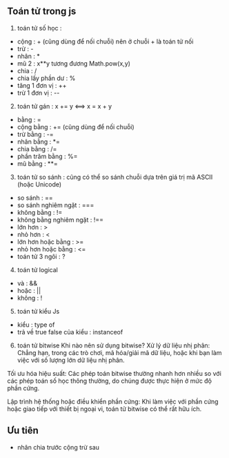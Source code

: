 ## Toán tử  trong js
1) toán tử số học :
 - cộng : + (cũng dùng để nối chuỗi) nên ở chuỗi + là toán tử nối
 - trừ : - 
 - nhân : *
 - mũ 2 : x**y tương đương Math.pow(x,y)
 - chia : /
 - chia lấy phần dư : %
 - tăng 1 đơn vị : ++ 
 - trừ 1 đơn vị : -- 

2) toán tử gán : x += y  <==> x = x + y
 - bằng : =
 - cộng bằng : += (cũng dùng để nối chuỗi)
 - trừ bằng : -=
 - nhân bằng : *=
 - chia bằng : /=
 - phần trăm bằng : %=
 - mũ bằng : **=

3) toán tử so sánh : cũng có thể so sánh chuỗi dựa trên giá trị mã ASCII (hoặc Unicode) 
 - so sánh  : ==
 - so sánh nghiêm ngặt : ===
 - không bằng : !=
 - không bằng nghiêm ngặt : !==
 - lớn hơn : >
 - nhỏ hơn : <
 - lớn hơn hoặc bằng : >=
 - nhỏ hơn hoặc bằng : <=
 - toán tử 3 ngôi : ?

4) toán tử logical
 - và : &&
 - hoặc : ||
 - không : !

5) toán tử kiểu Js
 - kiểu : type of
 - trả về true false của kiểu : instanceof

6) toán tử bitwise
Khi nào nên sử dụng bitwise?
Xử lý dữ liệu nhị phân: Chẳng hạn, trong các trò chơi, mã hóa/giải mã dữ liệu, hoặc khi bạn làm việc với số lượng lớn dữ liệu nhị phân.

Tối ưu hóa hiệu suất: Các phép toán bitwise thường nhanh hơn nhiều so với các phép toán số học thông thường, do chúng được thực hiện ở mức độ phần cứng.

Lập trình hệ thống hoặc điều khiển phần cứng: Khi làm việc với phần cứng hoặc giao tiếp với thiết bị ngoại vi, toán tử bitwise có thể rất hữu ích.

## Ưu tiên 
- nhân chia trước cộng trừ sau